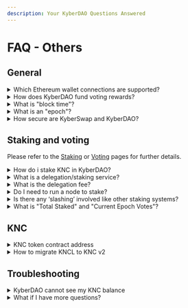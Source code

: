 ```yaml
---
description: Your KyberDAO Questions Answered
---
```


# FAQ - Others

## General

<details>

<summary>Which Ethereum wallet connections are supported? </summary>

Metamask, Ledger, Trezor, JSON keystore file, Coinbase Link, and WalletConnect are supported.

</details>

<details>

<summary>How does KyberDAO fund voting rewards?</summary>

Currently, 10% of the KyberSwap fees collected from trades through liquidity pools are sent to KyberDAO to be used as voting rewards (the other 90% goes to liquidity providers).

KyberDAO converts the fees collected into KNC tokens which are then distributed as rewards to KNC holders who stake and vote. This aligns incentives between KNC holders and KyberSwap adoption, and allows for a positive loop where KNC holders have the ability to easily stake KNC again for additional voting power and rewards.

The current fee ratio between KyberDAO and liquidity providers was approved by a KIP-8 vote. This fee ratio may change in the future, subject to a new KyberDAO vote. If and when that happens, this article will be updated accordingly.

</details>

<details>

<summary>What is "block time"?</summary>

The time between two blocks of the validated chain (Ethereum in the case of KyberDAO). It’s approximately 15-16 seconds for Ethereum blockchain.

</details>

<details>

<summary>What is an "epoch"?</summary>

An epoch is a time period. KyberDAO operations are divided into epochs. For example: proposals for voting can be submitted within a duration of 1 epoch, which is about 2 weeks.

Within an epoch, for less critical (short timelock) proposals, it requires approximately 4 days of voting, while for more critical (long timelock) proposals, it takes approximately 7 days. Proposals have to start and end within the same epoch.

</details>

<details>

<summary>How secure are KyberSwap and KyberDAO?</summary>

Kyber Network highly values the security of the KyberSwap protocol and the KyberDAO governance platform.

KyberSwap is fully non-custodial and our users’ funds are not held by KyberSwap. In addition, KyberSwap, KyberDAO, and their associated smart contracts have been audited by reputable audit teams in the blockchain industry, such as [Chainsecurity](https://chainsecurity.com/) and [Hacken](https://hacken.io/).

You can refer to the [Audits](../../reference/audits.md) page for the respective reports.

</details>

## Staking and voting

Please refer to the [Staking](user-guides/staking.md) or [Voting](user-guides/voting.md) pages for further details.

<details>

<summary>How do i stake KNC in KyberDAO?</summary>

To stake KNC, you just need an Ethereum wallet that holds KNC tokens. Note that only KNC on the Ethereum network can be staked since the DAO smart contracts are on the Ethereum network.

Please refer to [Participating in KyberDAO](user-guides/participating-in-kyberdao.md) for a step-by-step guide.

</details>

<details>

<summary>What is a delegation/staking service?</summary>

Delegation or Staking services are 3rd party entities that help KNC stakers cast votes on their behalf and help them earn staking rewards. Some services like unagii.com allow KNC holders to stake directly on their platform.

Simple delegation to another Ethereum address is done on: [https://kyberswap.com/kyberdao/stake-knc](https://kyberswap.com/kyberdao/stake-knc)

Example: Alice staked 1000 KNC and delegated her voting power to her friend Bob’s Ethereum address. Bob casts votes on Alice’s behalf. KNC rewards will be distributed to Bob’s Ethereum address. Bob takes his commission (he can also choose to do it for free) and transfers the remaining rewards to Alice. Note that although KNC rewards will be given to Bob after he votes, Bob cannot touch or withdraw Alice’s staked KNC. Alice has full control over her staked KNC.\
\
Important: In this simple delegation method, your delegate is responsible for voting on your behalf and distributing your KNC rewards to you, though only you can withdraw/unstake your own KNC. Kyber Network does not hold your funds or manage this process.

</details>

<details>

<summary>What is the delegation fee?</summary>

The percentage of KNC voting rewards that 3rd-party delegation/staking services can choose to keep in exchange for voting on your behalf or providing other delegation services. This is up to the external delegation service and not managed by Kyber Network.

There is no charge when you manually stake and vote on your own (without using a 3rd-party service) on the default KyberDAO interface on KyberSwap.com

</details>

<details>

<summary>Do I need to run a node to stake?</summary>

No. Just connect your Ethereum wallet on KyberSwap.com and stake KNC there.

</details>

<details>

<summary>Is there any ‘slashing’ involved like other staking systems?</summary>

No. You will always be able to withdraw the full KNC capital deposited.

</details>

<details>

<summary>What is "Total Staked" and "Current Epoch Votes"?</summary>

“Total Staked KNC” means how much of the total KNC supply is currently staked on KyberDAO. Currently, KNC has a total supply of about \~223.4M. If total KNC staked is \~40M KNC, it means about 18% of the total supply is staked.

“Total Voting Rewards” represents the amount of KNC rewards that have been collected (from converting a portion of KyberSwap trading fees) to be distributed to eligible voters.

</details>

## KNC

<details>

<summary>KNC token contract address</summary>

#### KNC Address

KNC is the ticker symbol for Kyber Network Crystal v2, the native token of KyberSwap that is used by our governance DAO, KyberDAO. The KNC token address is `0xdeFA4e8a7bcBA345F687a2f1456F5Edd9CE97202`

#### KNCL Address

KNCL is the ticker symbol for Kyber Network Crystal v1, our legacy token that can and should be migrated to KNC as soon as possible. For a guide on how to migrate KNCL to KNC, please refer to [this blogpost](https://blog.kyber.network/knc-token-migration-guide-fda08bfe62c2). The KNCL token address is `0xdd974d5c2e2928dea5f71b9825b8b646686bd200`

</details>

<details>

<summary>How to migrate KNCL to KNC v2</summary>

#### Introduction

In KIP-6, the Kyber team proposed a Kyber Network Crystal (KNC) token upgrade and migration to make KNC much more dynamic and flexible with the ability to support more efficient upgrades, while amplifying KyberDAO’s governance power. The KyberDAO community gave their strong stamp of approval with a large majority of 99.89% voting in favor of the proposal.

The [old token](https://etherscan.io/address/0xdd974d5c2e2928dea5f71b9825b8b646686bd200) (aka Kyber Network Crystal Legacy or KNCL) can now be migrated to the [new KNC token](https://etherscan.io/address/0xdeFA4e8a7bcBA345F687a2f1456F5Edd9CE97202) using our migration portal.

#### How to Migrate

Migration can be performed via the migration portal at [https://kyberswap.com/kyberdao/stake-knc](https://kyberswap.com/kyberdao/stake-knc)&#x20;

**Step 1**: Connect your wallet to KyberSwap and ensure that you are on the Ethereum network.

**Step 2**: Open the migration portal UI by clicking on this link:

<img src="https://support.kyberswap.com/hc/article_attachments/15982987237401" alt="mceclip0.png" data-size="original">

**Step 3**: If this is the first time you're performing migration, you will first need to approve your wallet's KNCL balance for use. Click "Approve" to do so. This is a one-time onchain transaction that will require gas fees.

<img src="https://support.kyberswap.com/hc/article_attachments/15983089053977" alt="mceclip1.png" data-size="original">

Once the approval step is complete, the "Migrate" button should appear.

**Step 4**: Specify the amount of KNCL to migrate. You can either do so by manually typing in an amount or by using the "Max" and "Half" buttons. Click "Migrate" to proceed. This is an onchain transaction that will require gas fees.

<img src="https://support.kyberswap.com/hc/article_attachments/15983280856089" alt="mceclip2.png" data-size="original">

The migration transaction should now appear on your transaction history.

<img src="https://support.kyberswap.com/hc/article_attachments/15983405613721" alt="mceclip3.png" data-size="original">

</details>

## Troubleshooting

<details>

<summary>KyberDAO cannot see my KNC balance</summary>

If you have a positive KNC balance but [KyberDAO](https://kyberswap.com/kyberdao/stake-knc) cannot find your balance even though your wallet is connected, please ensure that your network is set to **Ethereum** and that you have a **positive ERC20 KNC token balance**. The DAO is on the Ethereum network, so you will only be able to stake KNC that is on the Ethereum network.

<img src="https://support.kyberswap.com/hc/article_attachments/14345621843993" alt="KyberDAO_Balance_Network.png" data-size="original">

If you have KNC tokens on other networks, these will first need to be [bridged to Ethereum](broken-reference) before they can be used to participate in KyberDAO.

</details>

<details>

<summary>What if I have more questions?</summary>

Join Kyber’s official [Discord Server](https://discord.com/invite/kyberswap) and the [KyberDAO Twitter](https://twitter.com/kyberdao) account for the latest updates.

</details>
